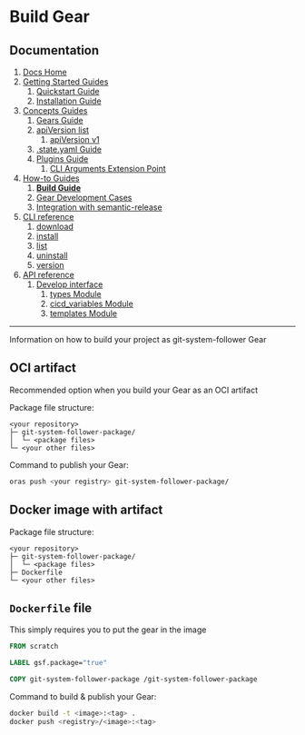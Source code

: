 # Build Gear
## Documentation
1. [Docs Home](../docs_home.md)
2. [Getting Started Guides](../getting_started.md) 
   1. [Quickstart Guide](../getting_started/quickstart.md)
   2. [Installation Guide](../getting_started/installation.md)
3. [Concepts Guides](../concepts.md) 
   1. [Gears Guide](../concepts/gears.md)
   2. [apiVersion list](../concepts/api_version_list.md)
      1. [apiVersion v1](../concepts/api_version_list/v1.md) 
   3. [.state.yaml Guide](../concepts/state.md)
   4. [Plugins Guide](../concepts/plugins.md)
      1. [CLI Arguments Extension Point](../concepts/plugins/cli_arguments.md)
4. [How-to Guides](../how_to.md)  
   1. **[Build Guide](build.md)**
   2. [Gear Development Cases](gear_development_cases.md)
   3. [Integration with semantic-release](integration_with_semantic_release.md)
5. [CLI reference](../cli_reference.md) 
   1. [download](../cli_reference/download.md)
   2. [install](../cli_reference/install.md) 
   3. [list](../cli_reference/list.md)
   4. [uninstall](../cli_reference/uninstall.md)
   5. [version](../cli_reference/version.md)
6. [API reference](../api_reference.md)  
   1. [Develop interface](../api_reference/develop_interface.md)  
      1. [types Module](../api_reference/develop_interface/types.md)
      2. [cicd_variables Module](../api_reference/develop_interface/cicd_variables.md)
      3. [templates Module](../api_reference/develop_interface/templates.md)

---

Information on how to build your project as git-system-follower Gear


## OCI artifact
Recommended option when you build your Gear as an OCI artifact

Package file structure:
```plaintext
<your repository>
├─ git-system-follower-package/
│  └─ <package files>
└─ <your other files>
```

Command to publish your Gear:
```bash
oras push <your registry> git-system-follower-package/
```

## Docker image with artifact
Package file structure:
```plaintext
<your repository>
├─ git-system-follower-package/
│  └─ <package files>
├─ Dockerfile
└─ <your other files>
```

## `Dockerfile` file
This simply requires you to put the gear in the image
```Dockerfile
FROM scratch

LABEL gsf.package="true"

COPY git-system-follower-package /git-system-follower-package
```

Command to build & publish your Gear:
```bash
docker build -t <image>:<tag> .
docker push <registry>/<image>:<tag>
```